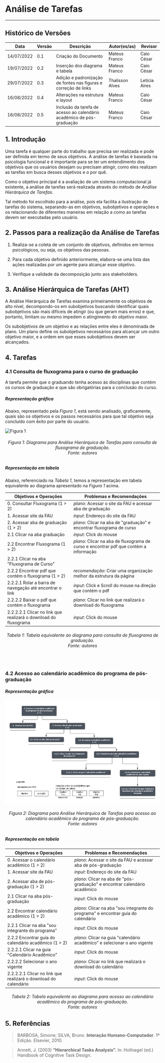 # Análise de Tarefas
***

## Histórico de Versões

**Data** | **Versão** | **Descrição** | **Autor(es/as)** | **Revisor**|
--- | --- | --- | --- | --- |
14/07/2022 | 0.1 | Criação do Documento | Mateus Franco | Caio César |
19/07/2022 | 0.2 | Inserção dos diagrama e tabela | Mateus Franco | Caio César |
29/07/2022 | 0.3 | Adição e padronização de fontes nas figuras e correção de links | Thalisson Alves | Letícia Aires
16/08/2022 | 0.4 | Alterações na estrutura e layout | Mateus Franco | Caio César
16/08/2022 | 0.5 | Inclusão da tarefa de acesso ao calendário acadêmico de pós-graduação | Mateus Franco | Caio César

## 1. Introdução

Uma tarefa é qualquer parte do trabalho que precisa ser realizada e pode ser definida em termo de seus objetivos. A análise de tarefas é baseada na psicologia funcional e é importante para se ter um entendimento dos objetivos que os usuários desejam ou precisam atingir, como eles realizam as tarefas em busca desses objetivos e o por quê. 

Como o objetivo principal é a avaliação de um sistema computacional já existente, a análise de tarefas será realizada através do método de _Análise Hierárquica de Tarefas_. 

Tal método foi escolhido para a análise, pois ela facilita a ilustração de tarefas do sistema, separando-as em objetivos, subobjetivos e operações e os relacionando de diferentes maneiras em relação a como as tarefas devem ser executadas pelo usuário.

## 2. Passos para a realização da Análise de Tarefas

1. Realiza-se a coleta de um conjunto de objetivos, definidos em termos psicológicos, ou seja, os objetivos das pessoas.

2. Para cada objetivo definido anteriormente, elabora-se uma lista das ações realizadas por um agente para alcançar esse objetivo.

3. Verifique a validade da decomposição junto aos stakeholders.

## 3. Análise Hierárquica de Tarefas (AHT)

A Análise Hierárquica de Tarefas examina primeiramente os objetivos de alto nível, decompondo-os em subobjetivos buscando identificar quais subobjetivos são mais difíceis de atingir (ou que geram mais erros) e que, portanto, limitam ou mesmo impedem o atingimento do objetivo maior.

Os subobjetivos de um objetivo e as relações entre eles é denominada de plano. Um plano define os subobjetivos necessários para alcançar um outro objetivo maior, e a ordem em que esses subobjetivos devem ser alcançados.

## 4. Tarefas

### 4.1 Consulta de fluxograma para o curso de graduação

A tarefa permite que o graduando tenha acesso às disciplinas que contém os cursos de graduação e que são obrigatórias para a conclusão do curso.

##### Representação gráfica

Abaixo, representado pela _Figura 1_, está sendo analisado, graficamente, quais são os objetivos e os passos necessários para que tal objetivo seja concluído com êxito por parte do usuário.

![Figura 1](../assets/hta-consulta-de-fluxograma.png)
<h6 align = "center"> Figura 1: Diagrama para Análise Hierárquica de Tarefas para consulta de fluxograma de graduação.
<br>Fonte: autores</h6>

##### Representação em tabela 

Abaixo, referenciado na _Tabela 1_, temos a representação em tabela equivalente ao diagrama apresentado na _Figura 1_ acima.

**Objetivos e Operações** | **Problemas e Recomendações** |
--- | --- |
0. Consultar Fluxograma (1 > 2) | _plano_: Acessar o site da FAU e acessar aba de graduação
1. Acessar site da FAU | _input_: Endereço do site da FAU
2. Acessar aba de graduação (1 > 2) | _plano_: Clicar na aba de "graduação" e encontrar fluxograma de curso
2.1 Clicar na aba graduação | _input_: Click do mouse
2.2 Encontrar Fluxograma (1 > 2) | _plano_: Clicar na aba de fluxograma de curso e encontrar pdf que contém a informação
2.2.1 Clicar na aba "Fluxograma de Curso" | 
2.2.2 Encontrar pdf que contém o fluxograma (1 > 2) |  _recomendação_: Criar uma organização melhor da estrutura da página
2.2.2.1 Rolar a barra de navegação até encontrar o link | _input_: Click e Scroll do mouse na direção que contém o pdf
2.2.2.2 Baixar o pdf que contém o fluxograma | _plano_: Clicar no link que realizará o download do fluxograma
2.2.2.2.1 Clicar no link que realizará o download do fluxograma | _input_: Click do mouse

<h6 align = "center"> Tabela 1: Tabela equivalente ao diagrama para consulta de fluxograma de graduação.<br>Fonte: autores</h6>


&nbsp;

### 4.2 Acesso ao calendário acadêmico do programa de pós-graduação

##### Representação gráfica

![Figura 2](../assets/figura2.png)
<h6 align = "center"> Figura 2: Diagrama para Análise Hierárquica de Tarefas para acesso ao calendário acadêmico do programa de pós-graduação.
<br>Fonte: autores</h6>

##### Representação em tabela

**Objetivos e Operações** | **Problemas e Recomendações** |
--- | --- |
0. Acessar o calendário acadêmico (1 > 2) | _plano_: Acessar o site da FAU e acessar aba de pós-graduação
1. Acessar site da FAU | _input_: Endereço do site da FAU
2. Acessar aba de pós-graduação (1 > 2) | _plano_: Clicar na aba de "pós-graduação" e encontrar calendário acadêmico
2.1 Clicar na aba pós-graduação | _input_: Click do mouse
2.2 Encontrar calendário acadêmico (1 > 2) | _plano_: Clicar na aba "sou integrante do programa" e encontrar guia do calendário
2.2.1 Clicar na aba "sou integrante do programa" | _input_: Click do mouse
2.2.2 Encontrar guia do calendário acadêmico (1 > 2) |  _plano_: Clicar na guia "calendário acadêmico" e selecionar o ano vigente
2.2.2.1 Clicar na guia "Calendário Acadêmico" | _input_: Click do mouse
2.2.2.2 Selecionar o ano vigente | _plano_: Clicar no link que realizará o download do calendário
2.2.2.2.1 Clicar no link que realizará o download do calendário | _input_: Click do mouse

<h6 align = "center"> Tabela 2: Tabela equivalente ao diagrama para acesso ao calendário acadêmico do programa de pós-graduação.<br>Fonte: autores</h6>

## 5. Referências

> BARBOSA, Simone; SILVA, Bruno. **Interação Humano-Computador**. 1ª Edição. Elsevier, 2010.

> Annett, J. (2003) **“Hierarchical Tasks Analysis”.** In: Hollnagel (ed.) Handbook of Cognitive Task Design.


